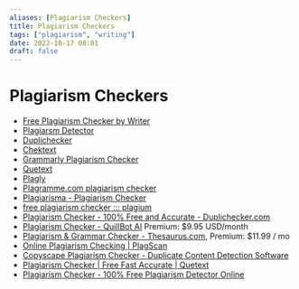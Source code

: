 ```yaml
---
aliases: [Plagiarism Checkers]
title: Plagiarism Checkers
tags: ["plagiarism", "writing"]
date: 2022-10-17 08:01
draft: false
---
```


# Plagiarism Checkers

- [Free Plagiarism Checker by Writer](https://writer.com/plagiarism-checker/?msID=19ae875c-8c8a-49f3-bec7-3f94a797a6b1)
- [Plagiarsm Detector](https://plagiarismdetector.net/)
- [Duplichecker](https://www.duplichecker.com/)
- [Chektext](https://www.checktext.org/)
- [Grammarly Plagiarism Checker](https://www.grammarly.com/plagiarism-checker)
- [Quetext](https://www.quetext.com/)
- [Plagly](https://plagly.com/)
- [Plagramme.com plagiarism checker](https://www.plagramme.com/)
- [Plagiarisma - Plagiarism Checker](http://plagiarisma.net/)
- [free plagiarism checker ::: plagium](https://www.plagium.com/en/plagiarismchecker)
- [Plagiarism Checker - 100% Free and Accurate - Duplichecker.com](https://www.duplichecker.com/)
- [Plagiarism Checker - QuillBot AI](https://quillbot.com/plagiarism-checker) Premium: $9.95 USD/month
- [Plagiarism & Grammar Checker - Thesaurus.com](https://www.thesaurus.com/grammarcoach), Premium: $11.99 / mo
- [Online Plagiarism Checking | PlagScan](https://www.plagscan.com/en/)
- [Copyscape Plagiarism Checker - Duplicate Content Detection Software](https://www.copyscape.com/)
- [Plagiarism Checker | Free Fast Accurate | Quetext](https://www.quetext.com/plagiarism-checker)
- [Plagiarism Checker - 100% Free Plagiarism Detector Online](https://smallseotools.com/plagiarism-checker/)

